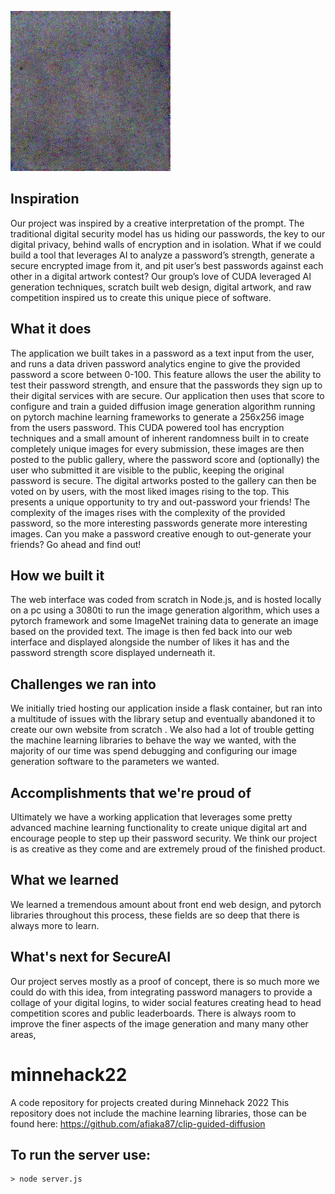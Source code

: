 ![gif](00_00.gif)

## Inspiration
Our project was inspired by a creative interpretation of the prompt. The traditional digital security model has us hiding our passwords, the key to our digital privacy, behind walls of encryption and in isolation. What if we could build a tool that leverages AI to analyze a password’s strength, generate a secure encrypted image from it, and pit user’s best passwords against each other in a digital artwork contest? Our group’s love of CUDA leveraged AI generation techniques, scratch built web design, digital artwork, and raw competition inspired us to create this unique piece of software.
## What it does
The application we built takes in a password as a text input from the user, and runs a data driven password analytics engine to give the provided password a score between 0-100. This feature allows the user the ability to test their password strength, and ensure that the passwords they sign up to their digital services with are secure. Our application then uses that score to configure and train a guided diffusion image generation algorithm running on pytorch machine learning frameworks to generate a 256x256 image from the users password. This CUDA powered tool has encryption techniques and a small amount of inherent randomness built in to create completely unique images for every submission, these images are then posted to the public gallery, where the password score and (optionally) the user who submitted it are visible to the public, keeping the original password is secure. The digital artworks posted to the gallery can then be voted on by users, with the most liked images rising to the top. This presents a unique opportunity to try and out-password your friends! The complexity of the images rises with the complexity of the provided password, so the more interesting passwords generate more interesting images. Can you make a password creative enough to out-generate your friends? Go ahead and find out!
## How we built it
The web interface was coded from scratch in Node.js, and is hosted locally on a pc using a 3080ti to run the image generation algorithm, which uses a pytorch framework and some ImageNet training data to generate an image based on the provided text. The image is then fed back into our web interface and displayed alongside the number of likes it has and the password strength score displayed underneath it.
## Challenges we ran into
We initially tried hosting our application inside a flask container, but ran into a multitude of issues with the library setup and eventually abandoned it to create our own website from scratch . We also had a lot of trouble getting the machine learning libraries to behave the way we wanted, with the majority of our time was spend debugging and configuring our image generation software to the parameters we wanted.
## Accomplishments that we're proud of
Ultimately we have a working application that leverages some pretty advanced machine learning functionality to create unique digital art and encourage people to step up their password security. We think our project is as creative as they come and are extremely proud of the finished product.
## What we learned
We learned a tremendous amount about front end web design, and pytorch libraries throughout this process, these fields are so deep that there is always more to learn.
## What's next for SecureAI
Our project serves mostly as a proof of concept, there is so much more we could do with this idea, from integrating password managers to provide a collage of your digital logins, to wider social features creating head to head competition scores and public leaderboards. There is always room to improve the finer aspects of the image generation and many many other areas,

# minnehack22
A code repository for projects created during Minnehack 2022 This repository does not include the machine learning libraries, those can be found here:
https://github.com/afiaka87/clip-guided-diffusion

## To run the server use:
```shell
> node server.js
```


